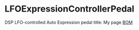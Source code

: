 # LFOExpressionControllerPedal
DSP LFO-controlled Auto Expression pedal
title: My page
<a href="Hardware/SMT/documentation/LFOControllerPedal_SMT.xml">BOM</a>
